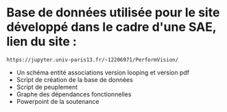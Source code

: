 # Base de données utilisée pour le site développé dans le cadre d'une SAE, lien du site : 
```
https://jupyter.univ-paris13.fr/~12206971/PerformVision/
```

- Un schéma entité associations version looping et version pdf
- Script de création de la base de données
- Script de peuplement
- Graphe des dépendances fonctionnelles
- Powerpoint de la soutenance
